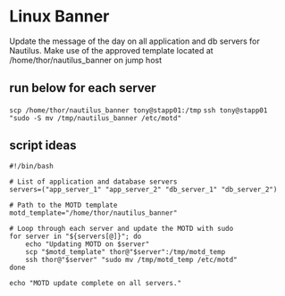 # Linux Banner
Update the message of the day on all application and db servers for Nautilus. 
Make use of the approved template located at /home/thor/nautilus_banner on jump host
## run below for each server
`scp /home/thor/nautilus_banner tony@stapp01:/tmp`
`ssh tony@stapp01 "sudo -S mv /tmp/nautilus_banner /etc/motd"`

## script ideas
```
#!/bin/bash

# List of application and database servers
servers=("app_server_1" "app_server_2" "db_server_1" "db_server_2")

# Path to the MOTD template
motd_template="/home/thor/nautilus_banner"

# Loop through each server and update the MOTD with sudo
for server in "${servers[@]}"; do
    echo "Updating MOTD on $server"
    scp "$motd_template" thor@"$server":/tmp/motd_temp
    ssh thor@"$server" "sudo mv /tmp/motd_temp /etc/motd"
done

echo "MOTD update complete on all servers."
```